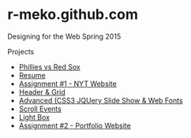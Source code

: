 # r-meko.github.com

Designing for the Web Spring 2015

Projects 
* [Phillies vs Red Sox](http://r-meko.github.com/phillies "Phillies vs Red Sox")
* [Resume](http://r-meko.github.com/Resume "Resume")
* [Assignment #1 - NYT Website](http://r-meko.github.com/assignment1 "Assignment #1")
* [Header & Grid](http://r-meko.github.com/header-grid "Header & Grid")
* [Advanced (CSS3 JQUery Slide Show & Web Fonts](http://r-meko.github.com/advanced "Advanced")
* [Scroll Events](http://r-meko.github.com/scrollit "Scroll Events")
* [Light Box](http://r-meko.github.com/lightbox "Lightbox")
* [Assignment #2 - Portfolio Website](http://r-meko.github.com/assignment2 "Assignment #2")